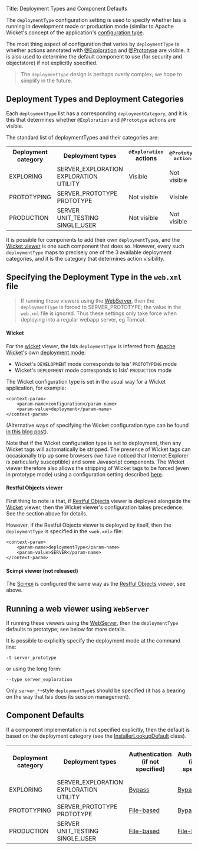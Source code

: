 Title: Deployment Types and Component Defaults

The `deploymentType` configuration setting is used to specify whether Isis is running in development mode or production mode (similar to Apache Wicket's concept of the application's [configuration type](http://ci.apache.org/projects/wicket/apidocs/6.0.x/org/apache/wicket/Application.html#getConfigurationType()).

The most thing aspect of configuration that varies by `deploymentType` is whether actions annotated with [@Exploration](./recognized-annotations/Exploration.html) and [@Prototype](./recognized-annotations/Prototype.html) are visible.  It is also used to determine the default component to use (for security and objectstore) if not explicitly specified.

> The `deploymentType` design is perhaps overly complex; we hope to simplify in the future.

## Deployment Types and Deployment Categories

Each `deploymentType` list has a corresponding `deploymentCategory`, and it is this that determines whether `@Exploration` and `@Prototype` actions are visible.

The standard list of deploymentTypes and their categories are:

<table class="table table-striped table-bordered table-condensed">
<tr>
<th>Deployment category</th>
<th>Deployment types</th>
<th><tt>@Exploration</tt> actions</th>
<th><tt>@Prototype<tt> actions</th>
</tr>
<tr>
    <td>EXPLORING</td>
    <td>SERVER_EXPLORATION<br/>
EXPLORATION<br/>
UTILITY</td>
    <td>Visible</td>
    <td>Not visible</td>
</tr>
<tr>
    <td>PROTOTYPING</td>
    <td>SERVER_PROTOTYPE<br/>
PROTOTYPE</td>
    <td>Not visible</td>
    <td>Visible</td>
</tr>
<tr>
    <td>PRODUCTION</td>
    <td>SERVER<br/>
UNIT_TESTING<br/>
SINGLE_USER</td>
    <td>Not visible</td>
    <td>Not visible</td>
</tr>
</table>

It is possible for components to add their own `deploymentType`s, and the [Wicket viewer](../components/viewers/wicket/about.html) is one such component that does so.  However, every such `deploymentType` maps to precisely one of the 3 available deployment categories, and it is the category that determines action visibility.


## Specifying the Deployment Type in the `web.xml` file

> If running these viewers using the [WebServer](https://raw.githubusercontent.com/apache/isis/master/core/webserver/src/main/java/org/apache/isis/core/webserver/WebServer.java), then the `deploymentType` is forced to SERVER_PROTOTYPE; the value in the `web.xml` file is ignored.  Thus these settings only take force when deploying into a regular webapp server, eg Tomcat.

#### Wicket

For the [wicket](../components/viewers/wicket/about.html) viewer, the Isis `deploymentType` is inferred from [Apache Wicket](http://wicket.apache.org)'s own [deployment mode](http://ci.apache.org/projects/wicket/apidocs/6.x/org/apache/wicket/Application.html#getConfigurationType()):

* Wicket's `DEVELOPMENT` mode corresponds to Isis' `PROTOTYPING` mode
* Wicket's `DEPLOYMENT` mode corresponds to Isis' `PRODUCTION` mode

The Wicket configuration type is set in the usual way for a Wicket application, for example:

    <context-param>
        <param-name>configuration</param-name>
        <param-value>deployment</param-name>
    </context-param>

(Alternative ways of specifying the Wicket configuration type can be found [in this blog post](http://www.mysticcoders.com/blog/development-and-deployment-mode-how-to-configure-it/)).

Note that if the Wicket configuration type is set to deployment, then any Wicket tags will automatically be stripped.  The presence of Wicket tags can occasionally trip up some browsers (we have noticed that Internet Explorer is particularly susceptible) and some Javascript components.  The Wicket viewer therefore also allows the stripping of Wicket tags to be forced (even in prototype mode) using a configuration setting described [here](../components/viewers/wicket/stripped-wicket-tags.html).

#### Restful Objects viewer

First thing to note is that, if [Restful Objects](../components/viewers/restfulobjects/about.html) viewer is deployed alongside the [Wicket](../components/viewers/wicket/about.html) viewer, then the Wicket viewer's configuration takes precedence.  See the section above for details.

However, if the Restful Objects viewer is deployed by itself, then the `deploymentType` is specified in the `<web.xml>` file:

    <context-param>
        <param-name>deploymentType</param-name>
        <param-value>SERVER</param-name>
    </context-param>


#### Scimpi viewer (not released)

The [Scimpi](../components/viewers/scimpi/about.html) is configured the same way as the [Restful Objects](../components/viewers/restfulobjects/about.html) viewer, see above.

## Running a web viewer using `WebServer`

If running these viewers using the [WebServer](https://raw.githubusercontent.com/apache/isis/master/core/webserver/src/main/java/org/apache/isis/core/webserver/WebServer.java), then the `deploymentType` defaults to prototype; see below for more details.

It is possible to explicitly specify the deployment mode at the command line:

    -t server_prototype

or using the long form:

    --type server_exploration

Only `server_*`-style `deploymentType`s should be specified (it has a bearing on the way that Isis does its session management).


## Component Defaults

If a component implementation is not specified explicitly, then the default is based on the deployment category (see the [InstallerLookupDefault](https://raw.githubusercontent.com/apache/isis/master/core/runtime/src/main/java/org/apache/isis/core/runtime/installers/InstallerLookupDefault.java) class).

<table class="table table-striped table-bordered table-condensed">
<tr>
<th>Deployment category</th>
<th>Deployment types</th>
<th>Authentication<br/>(if not specified)</th>
<th>Authorization<br/>(if not specified)</th>
<th>Object store<br/>(if not specified)</th>
<th>Profile store<br/>(if not specified)</th>
</tr>
<tr>
    <td>EXPLORING</td>
    <td>SERVER_EXPLORATION<br/>
EXPLORATION<br/>
UTILITY</td>
    <td><a href="../core/bypass-security.html">Bypass</a></td>
    <td><a href="../core/bypass-security.html">Bypass</a></td>
    <td><a href="../core/inmemory-objectstore.html">In-memory</a></td>
    <td><a href="../core/inmemory-profilestore.html">In-memory</a></td>
    </tr>
<tr>
    <td>PROTOTYPING</td>
    <td>SERVER_PROTOTYPE<br/>
PROTOTYPE</td>
    <td><a href="../components/security/file/about.html">File-based</a></td>
    <td><a href="../core/bypass-security.html">Bypass</a></td>
    <td><a href="../core/inmemory-objectstore.html">In-memory</a></td>
    <td><a href="../core/inmemory-profilestore.html">In-memory</a></td>
</tr>
<tr>
    <td>PRODUCTION</td>
    <td>SERVER<br/>
UNIT_TESTING<br/>
SINGLE_USER</td>
    <td><a href="../components/security/file/about.html">File-based</a></td>
    <td><a href="../components/security/file/about.html">File-based</a></td>
    <td><a href="../components/objectstores/xml/about.html">XML</a></td>
    <td><a href="../components/profilestores/xml/about.html">XML</a></td>
</tr>
</table>

